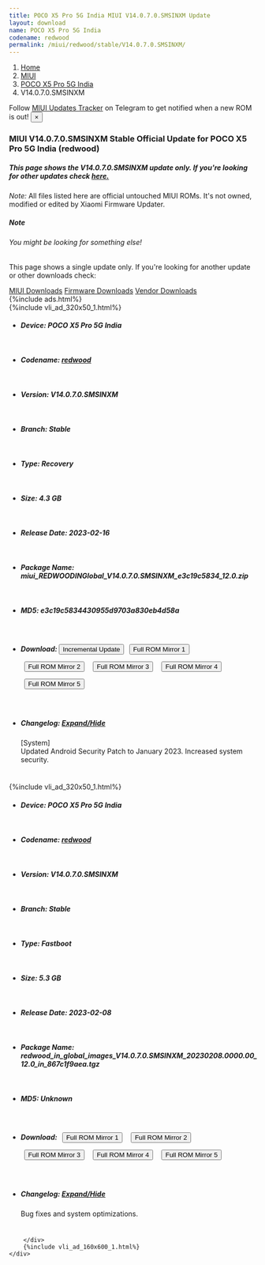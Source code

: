 ```yaml
---
title: POCO X5 Pro 5G India MIUI V14.0.7.0.SMSINXM Update
layout: download
name: POCO X5 Pro 5G India
codename: redwood
permalink: /miui/redwood/stable/V14.0.7.0.SMSINXM/
---
```

<nav aria-label="breadcrumb">
    <ol class="breadcrumb">
        <li class="breadcrumb-item"><a href="/">Home</a></li>
        <li class="breadcrumb-item"><a href="/miui/">MIUI</a></li>
        <li class="breadcrumb-item"><a href="/miui/redwood/">POCO X5 Pro 5G India</a></li>
        <li class="breadcrumb-item active" aria-current="page">V14.0.7.0.SMSINXM</li>
    </ol>
</nav>
<div class="alert alert-primary alert-dismissible fade show" role="alert">
    Follow <a href="https://t.me/MIUIUpdatesTracker" class="alert-link">MIUI Updates Tracker</a> on Telegram to get
    notified when a new ROM is out!
    <button type="button" class="close" data-dismiss="alert" aria-label="Close">
        <span aria-hidden="true">&times;</span>
    </button>
</div>
<div class="col-12 mx-auto">
    <h3 class="title bg-light p-2 rounded">MIUI V14.0.7.0.SMSINXM Stable Official Update for POCO X5 Pro 5G India (redwood)</h3>
    <h5>This page shows the V14.0.7.0.SMSINXM update only. If you're looking for other updates check
        <a href="/miui/redwood/">here.</a></h5>
    <p><i>Note: </i>All files listed here are official untouched MIUI ROMs.
        It's not owned, modified or edited by Xiaomi Firmware Updater.</p>
    <div class="card">
        <div class="card-body">
            <h5 class="card-title">Note</h5>
            <h6 class="card-subtitle mb-2 text-muted">You might be looking for something else!</h6>
            <p class="card-text">This page shows a single update only.
                If you're looking for another update or other downloads check:</p>
            <a href="/miui/" class="card-link">MIUI Downloads</a>
            <a href="/firmware/" class="card-link">Firmware Downloads</a>
            <a href="/vendor/" class="card-link">Vendor Downloads</a>
        </div>
    </div>
    {%include ads.html%}
    <div class="row justify-content-center">
        <div class="col-10" id="downloads">
                    <div class="card card-body">
            {%include vli_ad_320x50_1.html%}
            <ul class="list-unstyled">
                <li style="padding-bottom: 10px;">
                    <h5><b>Device: </b>POCO X5 Pro 5G India</h5>
                </li>
                <li style="padding-bottom: 10px;">
                    <h5><b>Codename: </b> <a href="/miui/redwood/" target="_blank">redwood</a> </h5>
                </li>
                <li style="padding-bottom: 10px;">
                    <h5><b>Version: </b>V14.0.7.0.SMSINXM</h5>
                </li>
                <li style="padding-bottom: 10px;">
                    <h5><b>Branch: </b>Stable</h5>
                </li>
                <li style="padding-bottom: 10px;">
                    <h5><b>Type: </b>Recovery</h5>
                </li>
                <li style="padding-bottom: 10px;">
                    <h5><b>Size: </b>4.3 GB</h5>
                </li>
                <li style="padding-bottom: 10px;">
                    <h5><b>Release Date: </b>2023-02-16</h5>
                </li>
                <li style="padding-bottom: 10px;">
                    <h5><b>Package Name: </b><span id="filename" class="text-dark">miui_REDWOODINGlobal_V14.0.7.0.SMSINXM_e3c19c5834_12.0.zip</span></h5>
                </li>
                <li style="padding-bottom: 10px;">
                    <h5><b>MD5: </b><span id="md5" class="text-muted">e3c19c5834430955d9703a830eb4d58a</span></h5>
                </li>
                <li style="padding-bottom: 10px;">
                    <h5><b>Download: </b><button type="button" id="incremental_download" class="btn btn-warning" onclick="window.open('https://bigota.d.miui.com/V14.0.7.0.SMSINXM/miui-blockota-redwood_in_global-V14.0.6.0.SMSINXM-V14.0.7.0.SMSINXM-11ef2f5fb3-12.0.zip', '_blank');"><i class="fa fa-download"></i> Incremental Update</button> <button type="button" id="download" class="btn btn-primary" style="margin: 7px;" onclick="window.open('https://cdn-ota.azureedge.net/V14.0.7.0.SMSINXM/miui_REDWOODINGlobal_V14.0.7.0.SMSINXM_e3c19c5834_12.0.zip', '_blank');"><i class="fa fa-download"></i> Full ROM Mirror 1</button> <button type="button" id="download" class="btn btn-primary" style="margin: 7px;" onclick="window.open('https://bn.d.miui.com/V14.0.7.0.SMSINXM/miui_REDWOODINGlobal_V14.0.7.0.SMSINXM_e3c19c5834_12.0.zip', '_blank');"><i class="fa fa-download"></i> Full ROM Mirror 2</button> <button type="button" id="download" class="btn btn-primary" style="margin: 7px;" onclick="window.open('https://ks3orig.bigota.d.miui.com/V14.0.7.0.SMSINXM/miui_REDWOODINGlobal_V14.0.7.0.SMSINXM_e3c19c5834_12.0.zip', '_blank');"><i class="fa fa-download"></i> Full ROM Mirror 3</button> <button type="button" id="download" class="btn btn-primary" style="margin: 7px;" onclick="window.open('https://airtel.bigota.d.miui.com/V14.0.7.0.SMSINXM/miui_REDWOODINGlobal_V14.0.7.0.SMSINXM_e3c19c5834_12.0.zip', '_blank');"><i class="fa fa-download"></i> Full ROM Mirror 4</button> <button type="button" id="download" class="btn btn-primary" style="margin: 7px;" onclick="window.open('https://hugeota.d.miui.com/V14.0.7.0.SMSINXM/miui_REDWOODINGlobal_V14.0.7.0.SMSINXM_e3c19c5834_12.0.zip', '_blank');"><i class="fa fa-download"></i> Full ROM Mirror 5</button></h5>
                </li>
                <li style="padding-bottom: 10px;">
                    <h5><b>Changelog: </b><a href="#redwood_1_changelog" data-toggle="collapse" role="button"
                            aria-expanded="false" aria-controls="redwood_1_changelog"> <i class="fa fa-arrow-down"
                                aria-hidden="true"></i> Expand/Hide</a></h5>
                    <div class="collapse" id="redwood_1_changelog">
                        <p id="changelog_text">[System]<br>Updated Android Security Patch to January 2023. Increased system security.</p>
                    </div>
                </li>
            </ul>
        </div>
        <div class="card card-body">
            {%include vli_ad_320x50_1.html%}
            <ul class="list-unstyled">
                <li style="padding-bottom: 10px;">
                    <h5><b>Device: </b>POCO X5 Pro 5G India</h5>
                </li>
                <li style="padding-bottom: 10px;">
                    <h5><b>Codename: </b> <a href="/miui/redwood/" target="_blank">redwood</a> </h5>
                </li>
                <li style="padding-bottom: 10px;">
                    <h5><b>Version: </b>V14.0.7.0.SMSINXM</h5>
                </li>
                <li style="padding-bottom: 10px;">
                    <h5><b>Branch: </b>Stable</h5>
                </li>
                <li style="padding-bottom: 10px;">
                    <h5><b>Type: </b>Fastboot</h5>
                </li>
                <li style="padding-bottom: 10px;">
                    <h5><b>Size: </b>5.3 GB</h5>
                </li>
                <li style="padding-bottom: 10px;">
                    <h5><b>Release Date: </b>2023-02-08</h5>
                </li>
                <li style="padding-bottom: 10px;">
                    <h5><b>Package Name: </b><span id="filename" class="text-dark">redwood_in_global_images_V14.0.7.0.SMSINXM_20230208.0000.00_12.0_in_867c1f9aea.tgz</span></h5>
                </li>
                <li style="padding-bottom: 10px;">
                    <h5><b>MD5: </b><span id="md5" class="text-muted">Unknown</span></h5>
                </li>
                <li style="padding-bottom: 10px;">
                    <h5><b>Download: </b> <button type="button" id="download" class="btn btn-primary" style="margin: 7px;" onclick="window.open('https://cdn-ota.azureedge.net/V14.0.7.0.SMSINXM/redwood_in_global_images_V14.0.7.0.SMSINXM_20230208.0000.00_12.0_in_867c1f9aea.tgz', '_blank');"><i class="fa fa-download"></i> Full ROM Mirror 1</button> <button type="button" id="download" class="btn btn-primary" style="margin: 7px;" onclick="window.open('https://bn.d.miui.com/V14.0.7.0.SMSINXM/redwood_in_global_images_V14.0.7.0.SMSINXM_20230208.0000.00_12.0_in_867c1f9aea.tgz', '_blank');"><i class="fa fa-download"></i> Full ROM Mirror 2</button> <button type="button" id="download" class="btn btn-primary" style="margin: 7px;" onclick="window.open('https://ks3orig.bigota.d.miui.com/V14.0.7.0.SMSINXM/redwood_in_global_images_V14.0.7.0.SMSINXM_20230208.0000.00_12.0_in_867c1f9aea.tgz', '_blank');"><i class="fa fa-download"></i> Full ROM Mirror 3</button> <button type="button" id="download" class="btn btn-primary" style="margin: 7px;" onclick="window.open('https://airtel.bigota.d.miui.com/V14.0.7.0.SMSINXM/redwood_in_global_images_V14.0.7.0.SMSINXM_20230208.0000.00_12.0_in_867c1f9aea.tgz', '_blank');"><i class="fa fa-download"></i> Full ROM Mirror 4</button> <button type="button" id="download" class="btn btn-primary" style="margin: 7px;" onclick="window.open('https://hugeota.d.miui.com/V14.0.7.0.SMSINXM/redwood_in_global_images_V14.0.7.0.SMSINXM_20230208.0000.00_12.0_in_867c1f9aea.tgz', '_blank');"><i class="fa fa-download"></i> Full ROM Mirror 5</button></h5>
                </li>
                <li style="padding-bottom: 10px;">
                    <h5><b>Changelog: </b><a href="#redwood_2_changelog" data-toggle="collapse" role="button"
                            aria-expanded="false" aria-controls="redwood_2_changelog"> <i class="fa fa-arrow-down"
                                aria-hidden="true"></i> Expand/Hide</a></h5>
                    <div class="collapse" id="redwood_2_changelog">
                        <p id="changelog_text">Bug fixes and system optimizations.</p>
                    </div>
                </li>
            </ul>
        </div>

        </div>
        {%include vli_ad_160x600_1.html%}
    </div>
</div>
